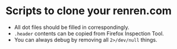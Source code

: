 # Scripts to clone your renren.com
- All dot files should be filled in correspondingly.
- `.header` contents can be copied from Firefox Inspection Tool.
- You can always debug by removing all `2>/dev/null` things.

